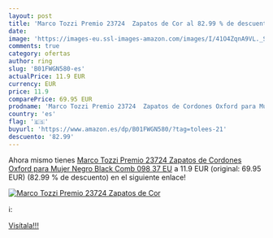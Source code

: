 ```yaml
---
layout: post
title: 'Marco Tozzi Premio 23724  Zapatos de Cor al 82.99 % de descuento'
date: 
image: 'https://images-eu.ssl-images-amazon.com/images/I/41O4ZqnA9VL._SL200_.jpg'
comments: true
category: ofertas
author: ring
slug: 'B01FWGN580-es'
actualPrice: 11.9 EUR
currency: EUR
price: 11.9
comparePrice: 69.95 EUR
prodname: 'Marco Tozzi Premio 23724  Zapatos de Cordones Oxford para Mujer  Negro  Black Comb 098   37 EU'
country: 'es'
flag: '🇪🇸'
buyurl: 'https://www.amazon.es/dp/B01FWGN580/?tag=tolees-21'
descuento: '82.99'
---
```


Ahora mismo tienes [Marco Tozzi Premio 23724  Zapatos de Cordones Oxford para Mujer  Negro  Black Comb 098   37 EU](https://www.amazon.es/dp/B01FWGN580/?tag=tolees-21) a 11.9 EUR (original: 69.95 EUR) (82.99 %  de descuento) en el siguiente enlace!

[![Marco Tozzi Premio 23724  Zapatos de Cor](https://images-eu.ssl-images-amazon.com/images/I/41O4ZqnA9VL._SL200_.jpg)](https://www.amazon.es/dp/B01FWGN580/?tag=tolees-21)

ℹ️:


[Visítala!!!](https://www.amazon.es/dp/B01FWGN580/?tag=tolees-21)
